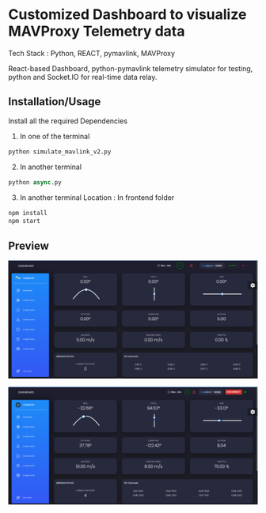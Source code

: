 # Customized Dashboard to visualize MAVProxy Telemetry data
  Tech Stack : Python, REACT, pymavlink, MAVProxy
  
  React-based Dashboard, python-pymavlink telemetry simulator for testing, python and Socket.IO for real-time data relay.

  ## Installation/Usage

Install all the required Dependencies

1) In one of the terminal
```python
python simulate_mavlink_v2.py
```

2) In another terminal
```python
python async.py
```

3) In another terminal
Location : In frontend folder
```python
npm install
npm start
```

  ## Preview

![Before Connecting](img/Dashboard-1.png)

![While Running](img/Dashboard-2.png)
